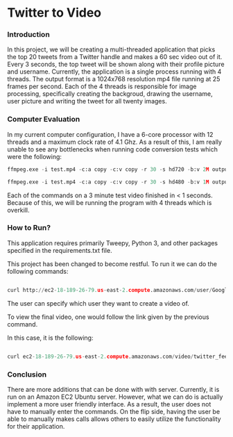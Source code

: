 # Twitter to Video

### Introduction
In this project, we will be creating a multi-threaded application that picks the top 20 tweets from a Twitter handle and makes a 60 sec video out of it.
Every 3 seconds, the top tweet will be shown along with their profile picture and username. Currently, the application is a single
process running with 4 threads. The output format is a 1024x768 resolution mp4 file running at 25 frames per second. Each of the 4
threads is responsible for image processing, specifically creating the backgroud, drawing the username, user picture and writing the
tweet for all twenty images.

### Computer Evaluation

In my current computer configuration, I have a 6-core processor with 12 threads and a maximum clock rate of 4.1 Ghz. As a result of this, I am really unable to see any bottlenecks when running code conversion tests which were the following:

```python
ffmpeg.exe -i test.mp4 -c:a copy -c:v copy -r 30 -s hd720 -b:v 2M output.mp4
```

```python
ffmpeg.exe -i test.mp4 -c:a copy -c:v copy -r 30 -s hd480 -b:v 1M output.mp4
```

Each of the commands on a 3 minute test video finished in < 1 seconds. Because of this, we will be running the program with 4 threads which is overkill.

### How to Run?
This application requires primarily Tweepy, Python 3, and other packages specified in the requirements.txt file.

This project has been changed to become restful. To run it we can do the following commands:

```python

curl http://ec2-18-189-26-79.us-east-2.compute.amazonaws.com/user/Google

```

The user can specify which user they want to create a video of.

To view the final video, one would follow the link given by the previous command.

In this case, it is the following:

```python

curl ec2-18-189-26-79.us-east-2.compute.amazonaws.com/video/twitter_feed_Google_2020_03_06.mp4

```

### Conclusion
There are more additions that can be done with with server. Currently, it is run on an Amazon EC2 Ubuntu server. However, what we can
do is actually implement a more user friendly interface. As a result, the user does not have to manually enter the commands. On the flip side, having the user be able to manually makes calls allows others to easily utilize the functionality for their application.
